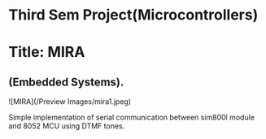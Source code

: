 # Third Sem Project(Microcontrollers)
# Title: MIRA
## (Embedded Systems).

![MIRA](/Preview Images/mira1.jpeg)
 
Simple implementation of serial communication between sim800l module 
and 8052 MCU using DTMF tones.
